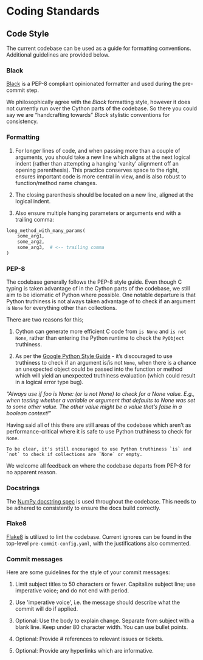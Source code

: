 # Coding Standards

## Code Style
The current codebase can be used as a guide for formatting conventions.
Additional guidelines are provided below.

### Black

[Black](https://github.com/psf/black) is a PEP-8 compliant opinionated formatter and used during the pre-commit step.

We philosophically agree with the *Black* formatting style, however it does not currently run over the Cython parts of the codebase. 
So there you could say we are “handcrafting towards”  *Black* stylistic conventions for consistency.

### Formatting

1. For longer lines of code, and when passing more than a couple of arguments, you should take a new line which aligns at the next logical indent (rather than attempting a hanging 'vanity' alignment off an opening parenthesis). This practice conserves space to the right, ensures important code is more central in view, and is also robust to function/method name changes.

2. The closing parenthesis should be located on a new line, aligned at the logical indent.

3. Also ensure multiple hanging parameters or arguments end with a trailing comma:

```python
long_method_with_many_params(
    some_arg1,
    some_arg2,
    some_arg3,  # <-- trailing comma
)
```

### PEP-8
The codebase generally follows the PEP-8 style guide. Even though C typing is taken advantage of in the Cython parts of the codebase, we still aim to be idiomatic of Python where possible.
One notable departure is that Python truthiness is not always taken advantage of to check if an argument is `None` for everything other than collections.

There are two reasons for this;

1. Cython can generate more efficient C code from `is None` and `is not None`, rather than entering the Python runtime to check the `PyObject` truthiness.

2. As per the [Google Python Style Guide](https://google.github.io/styleguide/pyguide.html) - it’s discouraged to use truthiness to check if an argument is/is not `None`, when there is a chance an unexpected object could be passed into the function or method which will yield an unexpected truthiness evaluation (which could result in a logical error type bug).

*“Always use if foo is None: (or is not None) to check for a None value. E.g., when testing whether a variable or argument that defaults to None was set to some other value. The other value might be a value that’s false in a boolean context!”*

Having said all of this there are still areas of the codebase which aren’t as performance-critical where it is safe to use Python truthiness to check for `None`. 

```{note}
To be clear, it's still encouraged to use Python truthiness `is` and `not` to check if collections are `None` or empty.
```

We welcome all feedback on where the codebase departs from PEP-8 for no apparent reason.

### Docstrings
The [NumPy docstring spec](https://numpydoc.readthedocs.io/en/latest/format.html) is used throughout the codebase. This needs to be adhered to consistently to ensure the docs build correctly.

### Flake8
[Flake8](https://github.com/pycqa/flake8) is utilized to lint the codebase. Current ignores can be found in the top-level `pre-commit-config.yaml`, with the justifications also commented.

### Commit messages
Here are some guidelines for the style of your commit messages:

1. Limit subject titles to 50 characters or fewer. Capitalize subject line; use imperative voice; and do not end with period.

2. Use 'imperative voice', i.e. the message should describe what the commit will do if applied.

3. Optional: Use the body to explain change. Separate from subject with a blank line. Keep under 80 character width. You can use bullet points.
    
4. Optional: Provide # references to relevant issues or tickets.

5. Optional: Provide any hyperlinks which are informative.

